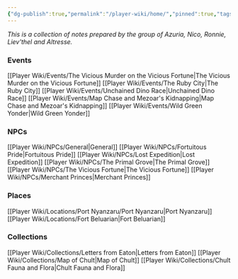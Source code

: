 ```yaml
---
{"dg-publish":true,"permalink":"/player-wiki/home/","pinned":true,"tags":["gardenEntry"],"noteIcon":""}
---
```


*This is a collection of notes prepared by the group of Azuria, Nico, Ronnie, Liev'thel and Altresse.*


### Events
[[Player Wiki/Events/The Vicious Murder on the Vicious Fortune\|The Vicious Murder on the Vicious Fortune]]
[[Player Wiki/Events/The Ruby City\|The Ruby City]]
[[Player Wiki/Events/Unchained Dino Race\|Unchained Dino Race]]
[[Player Wiki/Events/Map Chase and Mezoar's Kidnapping\|Map Chase and Mezoar's Kidnapping]]
[[Player Wiki/Events/Wild Green Yonder\|Wild Green Yonder]]

### NPCs
[[Player Wiki/NPCs/General\|General]]
[[Player Wiki/NPCs/Fortuitous Pride\|Fortuitous Pride]]
[[Player Wiki/NPCs/Lost Expedition\|Lost Expedition]]
[[Player Wiki/NPCs/The Primal Grove\|The Primal Grove]]
[[Player Wiki/NPCs/The Vicious Fortune\|The Vicious Fortune]]
[[Player Wiki/NPCs/Merchant Princes\|Merchant Princes]]

### Places
[[Player Wiki/Locations/Port Nyanzaru/Port Nyanzaru\|Port Nyanzaru]]
[[Player Wiki/Locations/Fort Beluarian\|Fort Beluarian]]

### Collections
[[Player Wiki/Collections/Letters from Eaton\|Letters from Eaton]]
[[Player Wiki/Collections/Map of Chult\|Map of Chult]]
[[Player Wiki/Collections/Chult Fauna and Flora\|Chult Fauna and Flora]]


